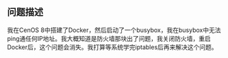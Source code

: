 ## 问题描述

我在CenOS 8中搭建了Docker，然后启动了一个busybox，我在busybox中无法ping通任何IP地址。我大概知道是防火墙那块出了问题，我关闭防火墙，重启Docker后，这个问题会消失。我打算等系统学完iptables后再来解决这个问题。